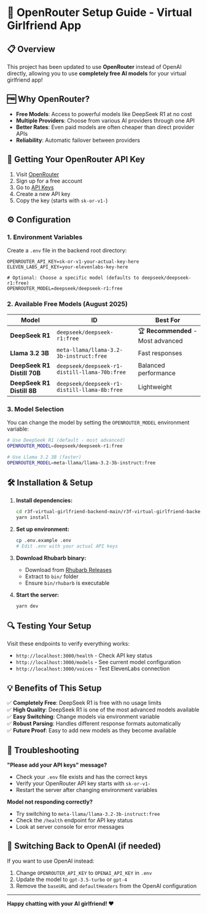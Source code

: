 # 🚀 OpenRouter Setup Guide - Virtual Girlfriend App

## 📋 Overview
This project has been updated to use **OpenRouter** instead of OpenAI directly, allowing you to use **completely free AI models** for your virtual girlfriend app!

## 🆓 Why OpenRouter?
- **Free Models**: Access to powerful models like DeepSeek R1 at no cost
- **Multiple Providers**: Choose from various AI providers through one API
- **Better Rates**: Even paid models are often cheaper than direct provider APIs
- **Reliability**: Automatic failover between providers

## 🔑 Getting Your OpenRouter API Key

1. Visit [OpenRouter](https://openrouter.ai/)
2. Sign up for a free account
3. Go to [API Keys](https://openrouter.ai/keys)
4. Create a new API key
5. Copy the key (starts with `sk-or-v1-`)

## ⚙️ Configuration

### 1. Environment Variables
Create a `.env` file in the backend root directory:

```env
OPENROUTER_API_KEY=sk-or-v1-your-actual-key-here
ELEVEN_LABS_API_KEY=your-elevenlabs-key-here

# Optional: Choose a specific model (defaults to deepseek/deepseek-r1:free)
OPENROUTER_MODEL=deepseek/deepseek-r1:free
```

### 2. Available Free Models (August 2025)

| Model | ID | Best For |
|-------|----|---------| 
| **DeepSeek R1** | `deepseek/deepseek-r1:free` | 🏆 **Recommended** - Most advanced |
| **Llama 3.2 3B** | `meta-llama/llama-3.2-3b-instruct:free` | Fast responses |
| **DeepSeek R1 Distill 70B** | `deepseek/deepseek-r1-distill-llama-70b:free` | Balanced performance |
| **DeepSeek R1 Distill 8B** | `deepseek/deepseek-r1-distill-llama-8b:free` | Lightweight |

### 3. Model Selection
You can change the model by setting the `OPENROUTER_MODEL` environment variable:

```bash
# Use DeepSeek R1 (default - most advanced)
OPENROUTER_MODEL=deepseek/deepseek-r1:free

# Use Llama 3.2 3B (faster)
OPENROUTER_MODEL=meta-llama/llama-3.2-3b-instruct:free
```

## 🛠️ Installation & Setup

1. **Install dependencies:**
   ```bash
   cd r3f-virtual-girlfriend-backend-main/r3f-virtual-girlfriend-backend-main
   yarn install
   ```

2. **Set up environment:**
   ```bash
   cp .env.example .env
   # Edit .env with your actual API keys
   ```

3. **Download Rhubarb binary:**
   - Download from [Rhubarb Releases](https://github.com/DanielSWolf/rhubarb-lip-sync/releases)
   - Extract to `bin/` folder
   - Ensure `bin/rhubarb` is executable

4. **Start the server:**
   ```bash
   yarn dev
   ```

## 🔍 Testing Your Setup

Visit these endpoints to verify everything works:

- `http://localhost:3000/health` - Check API key status
- `http://localhost:3000/models` - See current model configuration
- `http://localhost:3000/voices` - Test ElevenLabs connection

## 💡 Benefits of This Setup

✅ **Completely Free**: DeepSeek R1 is free with no usage limits  
✅ **High Quality**: DeepSeek R1 is one of the most advanced models available  
✅ **Easy Switching**: Change models via environment variable  
✅ **Robust Parsing**: Handles different response formats automatically  
✅ **Future Proof**: Easy to add new models as they become available  

## 🚨 Troubleshooting

**"Please add your API keys" message?**
- Check your `.env` file exists and has the correct keys
- Verify your OpenRouter API key starts with `sk-or-v1-`
- Restart the server after changing environment variables

**Model not responding correctly?**
- Try switching to `meta-llama/llama-3.2-3b-instruct:free` 
- Check the `/health` endpoint for API key status
- Look at server console for error messages

## 🔄 Switching Back to OpenAI (if needed)

If you want to use OpenAI instead:
1. Change `OPENROUTER_API_KEY` to `OPENAI_API_KEY` in `.env`
2. Update the model to `gpt-3.5-turbo` or `gpt-4`
3. Remove the `baseURL` and `defaultHeaders` from the OpenAI configuration

---

**Happy chatting with your AI girlfriend! ❤️**
